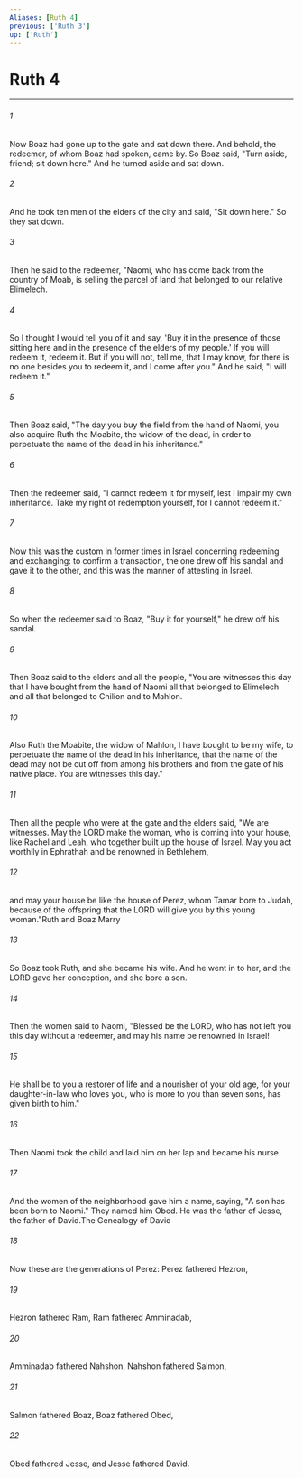 ```yaml
---
Aliases: [Ruth 4]
previous: ['Ruth 3']
up: ['Ruth']
---
```

# Ruth 4

***

 

###### 1 
Now Boaz had gone up to the gate and sat down there. And behold, the redeemer, of whom Boaz had spoken, came by. So Boaz said, "Turn aside, friend; sit down here." And he turned aside and sat down. 
 

###### 2 
And he took ten men of the elders of the city and said, "Sit down here." So they sat down. 
 

###### 3 
Then he said to the redeemer, "Naomi, who has come back from the country of Moab, is selling the parcel of land that belonged to our relative Elimelech. 
 

###### 4 
So I thought I would tell you of it and say, 'Buy it in the presence of those sitting here and in the presence of the elders of my people.' If you will redeem it, redeem it. But if you will not, tell me, that I may know, for there is no one besides you to redeem it, and I come after you." And he said, "I will redeem it." 
 

###### 5 
Then Boaz said, "The day you buy the field from the hand of Naomi, you also acquire Ruth the Moabite, the widow of the dead, in order to perpetuate the name of the dead in his inheritance." 
 

###### 6 
Then the redeemer said, "I cannot redeem it for myself, lest I impair my own inheritance. Take my right of redemption yourself, for I cannot redeem it."
 
 

###### 7 
Now this was the custom in former times in Israel concerning redeeming and exchanging: to confirm a transaction, the one drew off his sandal and gave it to the other, and this was the manner of attesting in Israel. 
 

###### 8 
So when the redeemer said to Boaz, "Buy it for yourself," he drew off his sandal. 
 

###### 9 
Then Boaz said to the elders and all the people, "You are witnesses this day that I have bought from the hand of Naomi all that belonged to Elimelech and all that belonged to Chilion and to Mahlon. 
 

###### 10 
Also Ruth the Moabite, the widow of Mahlon, I have bought to be my wife, to perpetuate the name of the dead in his inheritance, that the name of the dead may not be cut off from among his brothers and from the gate of his native place. You are witnesses this day." 
 

###### 11 
Then all the people who were at the gate and the elders said, "We are witnesses. May the LORD make the woman, who is coming into your house, like Rachel and Leah, who together built up the house of Israel. May you act worthily in Ephrathah and be renowned in Bethlehem, 
 

###### 12 
and may your house be like the house of Perez, whom Tamar bore to Judah, because of the offspring that the LORD will give you by this young woman."Ruth and Boaz Marry
 
 

###### 13 
So Boaz took Ruth, and she became his wife. And he went in to her, and the LORD gave her conception, and she bore a son. 
 

###### 14 
Then the women said to Naomi, "Blessed be the LORD, who has not left you this day without a redeemer, and may his name be renowned in Israel! 
 

###### 15 
He shall be to you a restorer of life and a nourisher of your old age, for your daughter-in-law who loves you, who is more to you than seven sons, has given birth to him." 
 

###### 16 
Then Naomi took the child and laid him on her lap and became his nurse. 
 

###### 17 
And the women of the neighborhood gave him a name, saying, "A son has been born to Naomi." They named him Obed. He was the father of Jesse, the father of David.The Genealogy of David
 
 

###### 18 
Now these are the generations of Perez: Perez fathered Hezron, 
 

###### 19 
Hezron fathered Ram, Ram fathered Amminadab, 
 

###### 20 
Amminadab fathered Nahshon, Nahshon fathered Salmon, 
 

###### 21 
Salmon fathered Boaz, Boaz fathered Obed, 
 

###### 22 
Obed fathered Jesse, and Jesse fathered David.
 
